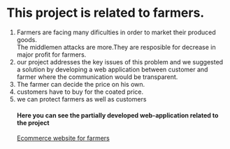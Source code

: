 <h1>This project is related to farmers.</h1>
<ol type="1"><li>Farmers are facing many dificulties in order to market their produced goods.</li
<li>The middlemen attacks are more.They are resposible for decrease in major profit for farmers.</li>
<li>our project addresses the key issues of this problem and we suggested a solution by developing a web application between customer and farmer where the communication would be transparent.</li>
  <li>The farmer can decide the price on his own. </li><li>customers have to buy for the coated price.</li>
  <li>we can protect farmers as well as customers</li>

 <h4>Here you can see the partially developed web-application related to the project</h4>
 <a href="https://github.com/vamsi-03/wt-mini-project">Ecommerce website for farmers</a>

